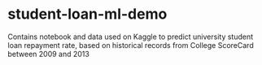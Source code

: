 # student-loan-ml-demo
Contains notebook and data used on Kaggle to predict university student loan repayment rate, based on historical records from College ScoreCard between 2009 and 2013
